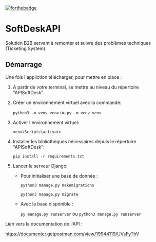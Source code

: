 [![forthebadge](https://forthebadge.com/images/badges/made-with-python.svg)](https://forthebadge.com)

# SoftDeskAPI

Solution B2B servant à remonter et suivre des problèmes techniques (Ticketing System)


## Démarrage

Une fois l'appliction télécharger, pour mettre en place :

1. A partir de votre terminal, se mettre au niveau du répertoire "APISoftDesk".


2. Créer un environnement virtuel avec la commande:

   `python3 -m venv venv` ou `py -m venv venv`


3. Activer l'environnement virtuel:

   `venv\Scripts\activate`


4. Installer les bibliothèques nécessaires depuis le répertoire "APISoftDesk":

   `pip install -r requirements.txt`


5. Lancer le serveur Django:
   - Pour initialiser une base de donnée :
   
   
      `python3 manage.py makemigrations`

      `python3 manage.py migrate` 

   - Avec la base disponible :
   
      
      `py manage.py runserver` ou `python3 manage.py runserver` 

Lien vers la documentation de l'API :

https://documenter.getpostman.com/view/19944119/UVsFyThV